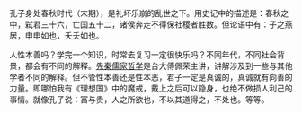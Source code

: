 孔子身处春秋时代（末期），是礼坏乐崩的乱世之下。用史记中的描述是：春秋之中，弑君三十六，亡国五十二，诸侯奔走不得保社稷者胜数。但论语中有：子之燕居，申申如也，夭夭如也。

人性本善吗？学完一个知识，时常去复习一定很快乐吗？不同年代，不同社会背景，都会有不同的解释。[先秦儒家哲学](http://ocw.aca.ntu.edu.tw/ntu-ocw/ocw/cou/103S106)是台大傅佩荣主讲，讲解涉及到一些与其他学者不同的解释。但不管性本善还是性本恶，君子一定是真诚的，真诚就有向善的力量。即哪怕我有《理想国》中的魔戒，戴上之后可以隐身，也绝不做损人利己的事情。就像孔子说：富与贵，人之所欲也，不以其道得之，不处也。等等。

